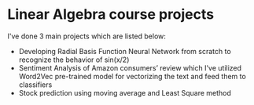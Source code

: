 # Linear Algebra course projects
I've done 3 main projects which are listed below:
* Developing Radial Basis Function Neural Network from scratch to recognize the behavior of sin(x/2)
* Sentiment Analysis of Amazon consumers’ review which I've utilized Word2Vec pre-trained model for vectorizing the text and feed them to classifiers
* Stock prediction using moving average and Least Square method
